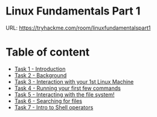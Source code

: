 # Linux Fundamentals Part 1

URL: https://tryhackme.com/room/linuxfundamentalspart1

# Table of content

- [Task 1 - Introduction](https://tryhackme.com/room/linuxfundamentalspart1)
- [Task 2 - Background]()
- [Task 3 - Interaction with your 1st Linux Machine](https://tryhackme.com/room/linuxfundamentalspart1)
- [Task 4 - Running your first few commands]()
- [Task 5 - Interacting with the file system!]()
- [Task 6 - Searching for files]()
- [Task 7 - Intro to Shell operators]()

